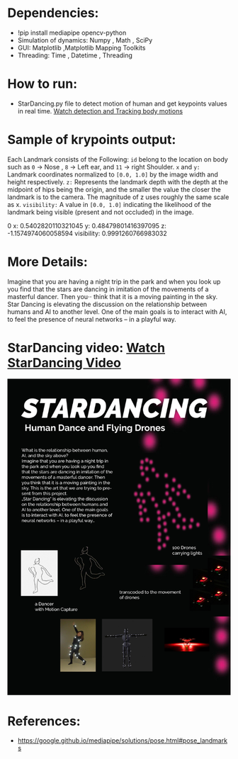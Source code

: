 # Dependencies:

- !pip install mediapipe opencv-python
- Simulation of dynamics:
 Numpy
, Math
, SciPy
- GUI:
 Matplotlib
 ,Matplotlib Mapping Toolkits
- Threading:
 Time
, Datetime
, Threading


# How to run:
- StarDancing.py file  to detect motion of human and get keypoints values in real time. [Watch detection and Tracking body motions  ](https://vimeo.com/637641650) 


# Sample of krypoints output:
Each Landmark consists of the Following:
`id` belong to the location on body such as `0` -> Nose , `8` -> Left ear, and `11` -> right Shoulder.
`x` and `y:` Landmark coordinates normalized to `[0.0, 1.0]` by the image width and height respectively.
`z:` Represents the landmark depth with the depth at the midpoint of hips being the origin, and the smaller the value the closer the landmark is to the camera. The magnitude of z uses roughly the same scale as x.
`visibility:` A value in `[0.0, 1.0]` indicating the likelihood of the landmark being visible (present and not occluded) in the image.

0 x: 0.5402820110321045
y: 0.48479801416397095
z: -1.1574974060058594
visibility: 0.9991260766983032
# More Details:

Imagine that you are having a night trip in the park and when you look up you find that the stars are dancing in imitation of the movements of a masterful dancer. Then you⋅⋅ think that it is a moving painting in the sky.
Star Dancing is elevating the discussion on the relationship between humans and AI to another level. One of the main goals is to interact with AI, to feel the presence of neural networks – in a playful way.

# StarDancing video:    [Watch StarDancing Video ](https://vimeo.com/637615941) 




![alt text](https://github.com/alsheabi/StarDancing/blob/main/Pictures/211019_stardancing.jpg)
 
 
 # References: 
 - https://google.github.io/mediapipe/solutions/pose.html#pose_landmarks
